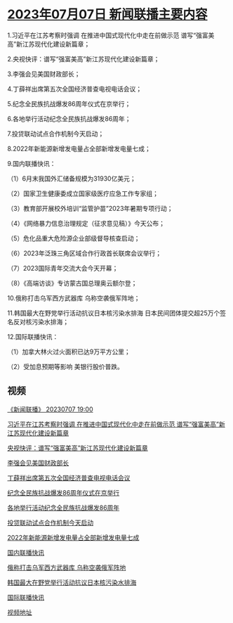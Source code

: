 # [2023年07月07日 新闻联播主要内容](https://tv.cctv.com/lm/xwlb/day/20230707.shtml)

1.习近平在江苏考察时强调 在推进中国式现代化中走在前做示范 谱写“强富美高”新江苏现代化建设新篇章；

2.央视快评：谱写“强富美高”新江苏现代化建设新篇章；

3.李强会见美国财政部长；

4.丁薛祥出席第五次全国经济普查电视电话会议；

5.纪念全民族抗战爆发86周年仪式在京举行；

6.各地举行活动纪念全民族抗战爆发86周年；

7.投贷联动试点合作机制今天启动；

8.2022年新能源新增发电量占全部新增发电量七成；

9.国内联播快讯：

（1）6月末我国外汇储备规模为31930亿美元；

（2）国家卫生健康委成立国家级医疗应急工作专家组；

（3）教育部开展校外培训“监管护苗”2023年暑期专项行动；

（4）《网络暴力信息治理规定（征求意见稿）》今天公布；

（5）危化品重大危险源企业部级督导核查启动；

（6）2023年泛珠三角区域合作行政首长联席会议举行；

（7）2023国际青年交流大会今天开幕；

（8）《高端访谈》专访蒙古国总理奥云额尔登；

10.俄称打击乌军西方武器库 乌称空袭俄军阵地；

11.韩国最大在野党举行活动抗议日本核污染水排海 日本民间团体提交超25万个签名反对核污染水排海；

12.国际联播快讯：

（1）加拿大林火过火面积已达9万平方公里；

（2）受加息预期等影响 美银行股价普跌。

## 视频

[《新闻联播》 20230707 19:00](https://tv.cctv.com/2023/07/07/VIDElPJZGQ6sRh8fIiLmIj6h230707.shtml)

[习近平在江苏考察时强调 在推进中国式现代化中走在前做示范 谱写“强富美高”新江苏现代化建设新篇章](https://tv.cctv.com/2023/07/07/VIDEhSdvK8Trq6qu9ge3Oxwd230707.shtml)

[央视快评：谱写“强富美高”新江苏现代化建设新篇章](https://tv.cctv.com/2023/07/07/VIDENUHQzgZPfREBYBf4IETR230707.shtml)

[李强会见美国财政部长](https://tv.cctv.com/2023/07/07/VIDEfvOjzs9KpvCmZkf4WBgg230707.shtml)

[丁薛祥出席第五次全国经济普查电视电话会议](https://tv.cctv.com/2023/07/07/VIDEZAJ5x70BU5A1VgiEQRts230707.shtml)

[纪念全民族抗战爆发86周年仪式在京举行](https://tv.cctv.com/2023/07/07/VIDEzPgMbmnitY8LZ2PfRYJm230707.shtml)

[各地举行活动纪念全民族抗战爆发86周年](https://tv.cctv.com/2023/07/07/VIDEdoGwBj6GcHffkQf3cbqU230707.shtml)

[投贷联动试点合作机制今天启动](https://tv.cctv.com/2023/07/07/VIDE9pVfjiKKApjxoHhnn4dh230707.shtml)

[2022年新能源新增发电量占全部新增发电量七成](https://tv.cctv.com/2023/07/07/VIDEneFJWUjTSUdV4Q8qibcx230707.shtml)

[国内联播快讯](https://tv.cctv.com/2023/07/07/VIDExLFEuYPcGpyd0LVNAd0g230707.shtml)

[俄称打击乌军西方武器库 乌称空袭俄军阵地](https://tv.cctv.com/2023/07/07/VIDEuIXYIX9f0MHX55ziYoq5230707.shtml)

[韩国最大在野党举行活动抗议日本核污染水排海](https://tv.cctv.com/2023/07/07/VIDECwrycVQSE29w10gLlBis230707.shtml)

[国际联播快讯](https://tv.cctv.com/2023/07/07/VIDE3VTqijUSEisIQRDxRfzs230707.shtml)

[视频地址](https://tv.cctv.com/lm/xwlb/day/20230707.shtml) 

